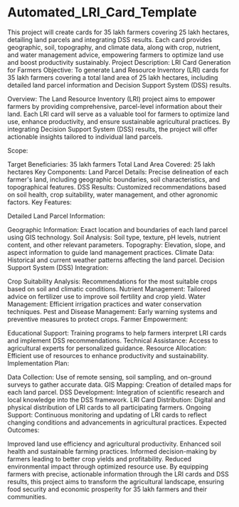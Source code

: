 # Automated_LRI_Card_Template
This project will create cards for 35 lakh farmers covering 25 lakh hectares, detailing land parcels and integrating DSS results. Each card provides geographic, soil, topography, and climate data, along with crop, nutrient, and water management advice, empowering farmers to optimize land use and boost productivity sustainably.
Project Description: LRI Card Generation for Farmers
Objective: To generate Land Resource Inventory (LRI) cards for 35 lakh farmers covering a total land area of 25 lakh hectares, including detailed land parcel information and Decision Support System (DSS) results.

Overview:
The Land Resource Inventory (LRI) project aims to empower farmers by providing comprehensive, parcel-level information about their land. Each LRI card will serve as a valuable tool for farmers to optimize land use, enhance productivity, and ensure sustainable agricultural practices. By integrating Decision Support System (DSS) results, the project will offer actionable insights tailored to individual land parcels.

Scope:

Target Beneficiaries: 35 lakh farmers
Total Land Area Covered: 25 lakh hectares
Key Components:
Land Parcel Details: Precise delineation of each farmer's land, including geographic boundaries, soil characteristics, and topographical features.
DSS Results: Customized recommendations based on soil health, crop suitability, water management, and other agronomic factors.
Key Features:

Detailed Land Parcel Information:

Geographic Information: Exact location and boundaries of each land parcel using GIS technology.
Soil Analysis: Soil type, texture, pH levels, nutrient content, and other relevant parameters.
Topography: Elevation, slope, and aspect information to guide land management practices.
Climate Data: Historical and current weather patterns affecting the land parcel.
Decision Support System (DSS) Integration:

Crop Suitability Analysis: Recommendations for the most suitable crops based on soil and climatic conditions.
Nutrient Management: Tailored advice on fertilizer use to improve soil fertility and crop yield.
Water Management: Efficient irrigation practices and water conservation techniques.
Pest and Disease Management: Early warning systems and preventive measures to protect crops.
Farmer Empowerment:

Educational Support: Training programs to help farmers interpret LRI cards and implement DSS recommendations.
Technical Assistance: Access to agricultural experts for personalized guidance.
Resource Allocation: Efficient use of resources to enhance productivity and sustainability.
Implementation Plan:

Data Collection: Use of remote sensing, soil sampling, and on-ground surveys to gather accurate data.
GIS Mapping: Creation of detailed maps for each land parcel.
DSS Development: Integration of scientific research and local knowledge into the DSS framework.
LRI Card Distribution: Digital and physical distribution of LRI cards to all participating farmers.
Ongoing Support: Continuous monitoring and updating of LRI cards to reflect changing conditions and advancements in agricultural practices.
Expected Outcomes:

Improved land use efficiency and agricultural productivity.
Enhanced soil health and sustainable farming practices.
Informed decision-making by farmers leading to better crop yields and profitability.
Reduced environmental impact through optimized resource use.
By equipping farmers with precise, actionable information through the LRI cards and DSS results, this project aims to transform the agricultural landscape, ensuring food security and economic prosperity for 35 lakh farmers and their communities.
